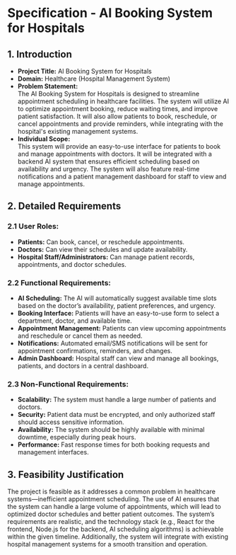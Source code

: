 # Specification - AI Booking System for Hospitals

## 1. Introduction
- **Project Title:** AI Booking System for Hospitals
- **Domain:** Healthcare (Hospital Management System)
- **Problem Statement:**  
  The AI Booking System for Hospitals is designed to streamline appointment scheduling in healthcare facilities. The system will utilize AI to optimize appointment booking, reduce waiting times, and improve patient satisfaction. It will also allow patients to book, reschedule, or cancel appointments and provide reminders, while integrating with the hospital's existing management systems.
- **Individual Scope:**  
  This system will provide an easy-to-use interface for patients to book and manage appointments with doctors. It will be integrated with a backend AI system that ensures efficient scheduling based on availability and urgency. The system will also feature real-time notifications and a patient management dashboard for staff to view and manage appointments.

## 2. Detailed Requirements

### 2.1 User Roles:
- **Patients:** Can book, cancel, or reschedule appointments.
- **Doctors:** Can view their schedules and update availability.
- **Hospital Staff/Administrators:** Can manage patient records, appointments, and doctor schedules.

### 2.2 Functional Requirements:
- **AI Scheduling:** The AI will automatically suggest available time slots based on the doctor’s availability, patient preferences, and urgency.
- **Booking Interface:** Patients will have an easy-to-use form to select a department, doctor, and available time.
- **Appointment Management:** Patients can view upcoming appointments and reschedule or cancel them as needed.
- **Notifications:** Automated email/SMS notifications will be sent for appointment confirmations, reminders, and changes.
- **Admin Dashboard:** Hospital staff can view and manage all bookings, patients, and doctors in a central dashboard.

### 2.3 Non-Functional Requirements:
- **Scalability:** The system must handle a large number of patients and doctors.
- **Security:** Patient data must be encrypted, and only authorized staff should access sensitive information.
- **Availability:** The system should be highly available with minimal downtime, especially during peak hours.
- **Performance:** Fast response times for both booking requests and management interfaces.

## 3. Feasibility Justification
The project is feasible as it addresses a common problem in healthcare systems—inefficient appointment scheduling. The use of AI ensures that the system can handle a large volume of appointments, which will lead to optimized doctor schedules and better patient outcomes. The system’s requirements are realistic, and the technology stack (e.g., React for the frontend, Node.js for the backend, AI scheduling algorithms) is achievable within the given timeline. Additionally, the system will integrate with existing hospital management systems for a smooth transition and operation.
